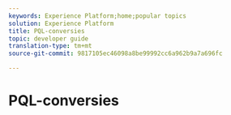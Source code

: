 ```yaml
---
keywords: Experience Platform;home;popular topics
solution: Experience Platform
title: PQL-conversies
topic: developer guide
translation-type: tm+mt
source-git-commit: 9817105ec46098a8be99992cc6a962b9a7a696fc

---
```



# PQL-conversies
